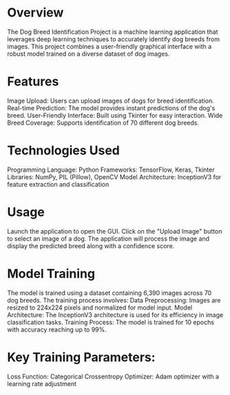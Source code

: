 # Overview
The Dog Breed Identification Project is a machine learning application that leverages deep learning techniques to accurately identify dog breeds from images. This project combines a user-friendly graphical interface with a robust model trained on a diverse dataset of dog images.

# Features
Image Upload: Users can upload images of dogs for breed identification.
Real-time Prediction: The model provides instant predictions of the dog's breed.
User-Friendly Interface: Built using Tkinter for easy interaction.
Wide Breed Coverage: Supports identification of 70 different dog breeds.

# Technologies Used
Programming Language: Python
Frameworks: TensorFlow, Keras, Tkinter
Libraries: NumPy, PIL (Pillow), OpenCV
Model Architecture: InceptionV3 for feature extraction and classification

# Usage
Launch the application to open the GUI.
Click on the "Upload Image" button to select an image of a dog.
The application will process the image and display the predicted breed along with a confidence score.

# Model Training
The model is trained using a dataset containing 6,390 images across 70 dog breeds. The training process involves:
Data Preprocessing: Images are resized to 224x224 pixels and normalized for model input.
Model Architecture: The InceptionV3 architecture is used for its efficiency in image classification tasks.
Training Process: The model is trained for 10 epochs with accuracy reaching up to 99%.

# Key Training Parameters:
Loss Function: Categorical Crossentropy
Optimizer: Adam optimizer with a learning rate adjustment
